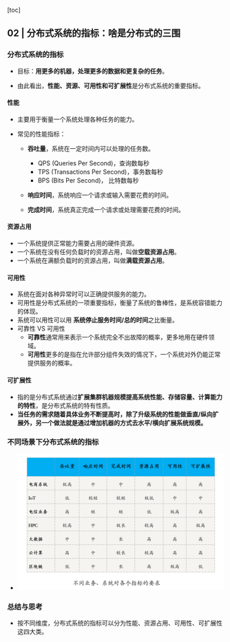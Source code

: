 [toc]

## 02 | 分布式系统的指标：啥是分布式的三围

### 分布式系统的指标

-   目标：**用更多的机器，处理更多的数据和更复杂的任务**。

-   由此看出，**性能、资源、可用性和可扩展性**是分布式系统的重要指标。

#### 性能

-   主要用于衡量一个系统处理各种任务的能力。

-   常见的性能指标：

    -   **吞吐量**，系统在一定时间内可以处理的任务数。
        -   QPS (Queries Per Second)，查询数每秒
        -   TPS (Transactions Per Second)，事务数每秒
        -   BPS (Bits Per Second)， 比特数每秒

    -   **响应时间**，系统响应一个请求或输入需要花费的时间。
    -   **完成时间**，系统真正完成一个请求或处理需要花费的时间。

#### 资源占用

-   一个系统提供正常能力需要占用的硬件资源。
-   一个系统在没有任何负载时的资源占用，叫做**空载资源占用**。
-   一个系统在满额负载时的资源占用，叫做**满载资源占用**。

#### 可用性

-   系统在面对各种异常时可以正确提供服务的能力。
-   可用性是分布式系统的一项重要指标，衡量了系统的鲁棒性，是系统容错能力的体现。
-   系统可以用性可以用 **系统停止服务时间/总的时间**之比衡量。
-   可靠性 VS 可用性
    -   **可靠性**通常用来表示一个系统完全不出故障的概率，更多地用在硬件领域。
    -   **可用性**更多的是指在允许部分组件失效的情况下，一个系统对外仍能正常提供服务的概率。

#### 可扩展性

-   指的是分布式系统通过**扩展集群机器规模提高系统性能、存储容量、计算能力的特性**，是分布式系统的特有性质。
-   **当任务的需求随着具体业务不断提高时，除了升级系统的性能做垂直/纵向扩展外，另一个做法就是通过增加机器的方式去水平/横向扩展系统规模。**

### 不同场景下分布式系统的指标

-   ![img](imgs/24e536a1903c871b3ffd9e70eb7f836a.jpg)



### 总结与思考

-   按不同维度，分布式系统的指标可以分为性能、资源占用、可用性、可扩展性这四大类。